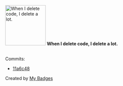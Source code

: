 <img src="https://my-badges.github.io/my-badges/mass-delete-commit.png" alt="When I delete code, I delete a lot." title="When I delete code, I delete a lot." width="128">
<strong>When I delete code, I delete a lot.</strong>
<br><br>

Commits:

- <a href="https://github.com/j0sh3rs/k3s-at-home/commit/11a6c486f51d6136a239aa5d2098079bf156de6d">11a6c48</a>


Created by <a href="https://github.com/my-badges/my-badges">My Badges</a>